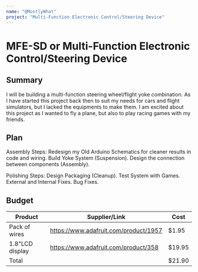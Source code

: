 ```yaml
---
name: "@MostlyWhat"
project: "Multi-Function Electronic Control/Steering Device"
---
```


# MFE-SD or Multi-Function Electronic Control/Steering Device

## Summary

I will be building a multi-function steering wheel/flight yoke combination. As I have started this project back then to suit my needs for cars and flight simulators, but I lacked the equipments to make them. I am excited about this project as I wanted to fly a plane, but also to play racing games with my friends.

## Plan

Assembly Steps:
Redesign my Old Arduino Schematics for cleaner results in code and wiring.
Build Yoke System (Suspension).
Design the connection between components (Assembly).

Polishing Steps:
Design Packaging (Cleanup).
Test System with Games.
External and Internal Fixes.
Bug Fixes.

## Budget

| Product         | Supplier/Link                         | Cost   |
| --------------- | ------------------------------------- | ------ |
| Pack of wires   | https://www.adafruit.com/product/1957 | $1.95  |
| 1.8"LCD display | https://www.adafruit.com/product/358  | $19.95 |
| Total           |                                       | $21.90 |
